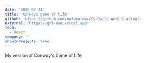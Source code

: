 ```yaml
---
date: '2020-07-31'
title: 'Conways game of life'
github: 'https://github.com/myfamurewa/CS-Build-Week-1-actual'
external: 'https://gol-one.vercel.app'
tech:
  - React
company: ''
showInProjects: true
---
```


My version of Conway's Game of Life
